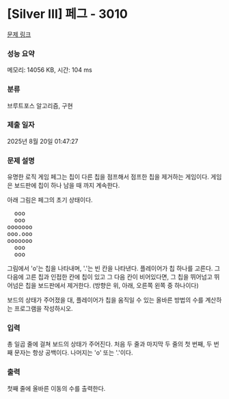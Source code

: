 # [Silver III] 페그 - 3010 

[문제 링크](https://www.acmicpc.net/problem/3010) 

### 성능 요약

메모리: 14056 KB, 시간: 104 ms

### 분류

브루트포스 알고리즘, 구현

### 제출 일자

2025년 8월 20일 01:47:27

### 문제 설명

<p>유명한 로직 게임 페그는 칩이 다른 칩을 점프해서 점프한 칩을 제거하는 게임이다. 게임은 보드판에 칩이 하나 남을 때 까지 계속한다.</p>

<p>아래 그림은 페그의 초기 상태이다.</p>

<pre>  ooo
  ooo
ooooooo
ooo.ooo
ooooooo
  ooo
  ooo</pre>

<p>그림에서 'o'는 칩을 나타내며, '.'는 빈 칸을 나타낸다. 플레이어가 칩 하나를 고른다. 그 다음에 고른 칩과 인접한 칸에 칩이 있고 그 다음 칸이 비어있다면, 그 칩을 뛰어넘고 뛰어넘은 칩을 보드판에서 제거한다. (방향은 위, 아래, 오른쪽 왼쪽 중 하나이다) </p>

<p>보드의 상태가 주어졌을 대, 플레이어가 칩을 움직일 수 있는 올바른 방법의 수를 계산하는 프로그램을 작성하시오.</p>

### 입력 

 <p>총 일곱 줄에 걸쳐 보드의 상태가 주어진다. 처음 두 줄과 마지막 두 줄의 첫 번째, 두 번째 문자는 항상 공백이다. 나머지는 'o' 또는 '.'이다.</p>

### 출력 

 <p>첫째 줄에 올바른 이동의 수를 출력한다.</p>

